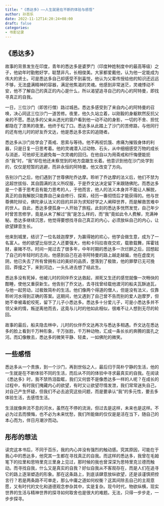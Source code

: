 ```yaml
---
title: "《悉达多》——人生就是在不断的体验与感悟"
author: 孙百乐
date: 2022-11-12T14:20:24+08:00
draft: false
categories: 
- 书影记录
---
```


## 《悉达多》

故事的背景发生在印度，青年的悉达多是婆罗门（印度种姓制度中的最高等级）之子，他幼年时勤勉好学，聪慧非凡，长相俊美。大家都爱戴他，认为他一定能成为伟大的贤士。可是悉达多自己却感受不到喜悦，他认为父辈传授给他的知识还远远不够，无法盛满精神的容器，满足他焦渴的灵魂。他感到非常迷茫，灵魂悸动不安，他不了解自己的真正的内心是什么，所以渴望追寻自己的内心的阿特曼，即找寻真正的自我。

一日，三位沙门（即苦行僧）路过城邑。悉达多感受到了来自内心的阿特曼的召唤，决心同这三位沙门一道苦修。夜里，他久久站立着，以刚毅的身躯默然反抗父亲的不愿。悉达多的父亲从透光的窗户看到他一动不动的身影，一切的不舍、担忧都隐在了漆黑的夜里。他终于松了口。悉达多从此踏上了沙门的苦修路，与他同行的还有他儿时的好友乔文达，他是悉达多忠实的追随者。

悉达多从沙门处学会了斋戒、思索与等待。他不再视饥饿、疼痛为摧毁身体的利器，只是日复一日思考着。他的灵魂潜入过动物、石头，从中细细感受万物的成长与消逝，可他却无法避免每一次灵魂的回归。在他自以为用斋戒和忏悔便能扼杀“我”时，“我”却在他还未察觉到的地方盘踞生长着。他意识到他在沙门处学到的，仅仅是短暂的逃避，而非永恒的阿特曼。他又改变了方向。

告别沙门之后，他们遇到了世尊佛陀乔达摩。聆听了乔达摩的法义后，他们不禁为这超世拔俗、其自圆满的法义所叹服，于是乔文达决定留下来跟随佛陀。而悉达多是一个善于思考且有能力思考的人，于他而言，他人的法义本身并不能让人解脱，真正的自我解脱只能靠自己亲自修行、探索，经历一番彻悟后才能获得的。他与世尊佛陀辩论，佛陀承认法义的目的并非为求知好学之人阐释世界，而是解救苦难中的世人。自此，悉达多便孤身一人开始了旅程。此刻的悉达多恍然发觉，自己年少时曾苦苦修学，竟是从未了解过“我”是怎么样的，而“我”竟如此令人费解，充满神秘。悉达多继续沉思，他觉得要想找寻自己真正的内心，必须放纵自己的内心，让欲望肆意生长。

他来到城里，结识了一位名妓迦摩罗，为赢得她的欢心，他学会做生意，成为了一名富人。他的欲望比俗世之人还要强大，他和卡玛拉夜夜交欢，载歌载舞，挥霍钱财，豪赌不尽。时间一晃过去了很多年，中年时期的悉达多一次烂醉之后，回想起了自己的年轻时的志向，他感到自己在追寻阿特曼的路上越走越偏，他在虚度光阴，他已失去了所有曾拥有过的美好的品质，堕落到了极致，他的罪孽已无可挽回，莽撞之下，来到河边，一头扎进去想了结此生。

悉达多没有死掉，他被儿时的同伴乔文达救起，濒死又生还的感觉就像一次畅快的酣睡，使他又重获新生。他告别了乔文达，去寻找曾经载他渡河的船夫瓦酥迪瓦，与他一起劳动，过极致简朴的生活。他们像两个得道的僧人，但是没有法义，仅靠聆听河水得到正确的答案。这期间，他又遇到了自己曾不告而别的爱人迦摩罗，但她不幸被毒蛇咬死，留下了儿子小悉达多。悉达多十分爱儿子，可是小悉达多并不领父亲的情，叛逆离他而去，这竟与儿时的他如此相似，很难不让人想到无尽的轮回。

故事的最后，船夫隐去林中，儿时的伙伴乔文达再次与悉达多相遇。乔文达在悉达多的脸上看到千万种形象，千万张脸，千万种动物，汇成一条长长的奔腾的面孔之河。而幻像散去，悉达多的微笑平静、轻柔，一如佛陀的微笑。

## 一些感悟

悉达多从一个贵族，到一个沙门，再到世俗之人，最后归于简朴宁静的生活，他的一生就是在不断体验不同的生活，而后从不同的体验中寻求最真实的自我。在阅读《悉达多》时，我不禁热泪盈眶，我们又何尝不是像悉达多一样的人呢？在成长的过程中，有时我们掩藏内心的欲望，有时又让欲望尽情发泄，我们常常迷失自己，对自己产生怀疑，但我们不必去追究这些问题，而是要承认“我”的多元性，要去多体验生活，去感悟生活。

生活就像奔流不息的河水，虽然在不停的流淌，但过去是这样，未来也是这样。不必为过去而懊悔，也不必为未来忧愁，我们所能做的仅仅是是活在当下，随自己的本心而为，伴日月潮汐而动。

## 彤彤的想法

读完这本书后，不同于百乐，我的内心并没有强烈的触动感。究其原因，可能在于我心中的悉达多，他究其一生都在寻找真正的自我。而这样的悉达多，我曾在毛姆笔下的拉里和思特里克兰里身上见过，那时候的我也曾深深为思特里克兰德而触动。而寻找自我，什么又是真实的自我？好似自我从不客观存在，而是人们在追寻它的路上逐渐塑造的形象。那在这条路上，到底该肆意放纵欲望，还是该谨慎把控言行？若是两条路不可单走，那么中庸之道如何权衡？这其间除去自己的主观意愿，又有时代的文化和道德观念参杂其中，实是复杂。现今时代，物欲纵横，现实世界的生活与精神世界的探寻如何取舍也是很大的难题。无法，只得一步步走，一步步探寻。
